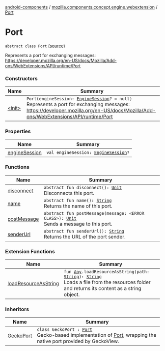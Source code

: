 [android-components](../../index.md) / [mozilla.components.concept.engine.webextension](../index.md) / [Port](./index.md)

# Port

`abstract class Port` [(source)](https://github.com/mozilla-mobile/android-components/blob/master/components/concept/engine/src/main/java/mozilla/components/concept/engine/webextension/WebExtension.kt#L294)

Represents a port for exchanging messages:
https://developer.mozilla.org/en-US/docs/Mozilla/Add-ons/WebExtensions/API/runtime/Port

### Constructors

| Name | Summary |
|---|---|
| [&lt;init&gt;](-init-.md) | `Port(engineSession: `[`EngineSession`](../../mozilla.components.concept.engine/-engine-session/index.md)`? = null)`<br>Represents a port for exchanging messages: https://developer.mozilla.org/en-US/docs/Mozilla/Add-ons/WebExtensions/API/runtime/Port |

### Properties

| Name | Summary |
|---|---|
| [engineSession](engine-session.md) | `val engineSession: `[`EngineSession`](../../mozilla.components.concept.engine/-engine-session/index.md)`?` |

### Functions

| Name | Summary |
|---|---|
| [disconnect](disconnect.md) | `abstract fun disconnect(): `[`Unit`](https://kotlinlang.org/api/latest/jvm/stdlib/kotlin/-unit/index.html)<br>Disconnects this port. |
| [name](name.md) | `abstract fun name(): `[`String`](https://kotlinlang.org/api/latest/jvm/stdlib/kotlin/-string/index.html)<br>Returns the name of this port. |
| [postMessage](post-message.md) | `abstract fun postMessage(message: <ERROR CLASS>): `[`Unit`](https://kotlinlang.org/api/latest/jvm/stdlib/kotlin/-unit/index.html)<br>Sends a message to this port. |
| [senderUrl](sender-url.md) | `abstract fun senderUrl(): `[`String`](https://kotlinlang.org/api/latest/jvm/stdlib/kotlin/-string/index.html)<br>Returns the URL of the port sender. |

### Extension Functions

| Name | Summary |
|---|---|
| [loadResourceAsString](../../mozilla.components.support.test.file/kotlin.-any/load-resource-as-string.md) | `fun `[`Any`](https://kotlinlang.org/api/latest/jvm/stdlib/kotlin/-any/index.html)`.loadResourceAsString(path: `[`String`](https://kotlinlang.org/api/latest/jvm/stdlib/kotlin/-string/index.html)`): `[`String`](https://kotlinlang.org/api/latest/jvm/stdlib/kotlin/-string/index.html)<br>Loads a file from the resources folder and returns its content as a string object. |

### Inheritors

| Name | Summary |
|---|---|
| [GeckoPort](../../mozilla.components.browser.engine.gecko.webextension/-gecko-port/index.md) | `class GeckoPort : `[`Port`](./index.md)<br>Gecko-based implementation of [Port](./index.md), wrapping the native port provided by GeckoView. |
